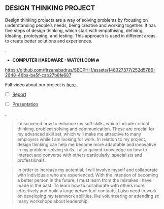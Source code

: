## DESIGN THINKING PROJECT
Design thinking projects are a way of solving problems by focusing on understanding people’s needs, being creative and working together. It has five steps of design thinking, which start with empathising, defining, ideating, prototyping, and testing. This approach is used in different areas to create better solutions and experiences.

.


- **COMPUTER HARDWARE : WATCH.COM 🔥**

https://github.com/firzanabadrus/SECPH-1/assets/148327377/252d5786-2648-46ba-be5f-cab27b8fe687


Full video about our project is [here](https://youtu.be/14FR-S98dzE?si=VDcp-4SRphfMaOYg) .

  - [ ] [Report](https://github.com/firzanabadrus/SECPH-1/blob/main/SECP1513-Technology%26Information%20System/Report%20Design-Thinking%20Computer%20Hardware.pdf)
  
  - [ ] [Presentation](https://github.com/firzanabadrus/SECPH-1/blob/main/SECP1513-Technology%26Information%20System/Presentation%20Design-Thinking.pdf)


.


>  I discovered how to enhance my soft skills, which include critical thinking, problem solving and communication. These are crucial for my advanced skill set, which will make me attractive to many employers while I am looking for work. In relation to my project, design thinking can help me become more adaptable and innovative in my problem-solving skills. I also gained knowledge on how to interact and converse with others particularly, specialists and professionals.

>  In order to increase my potential, I will involve myself and collaborate with individuals who are experienced. With the intention of becoming a better person in the future, I must learn from the mistakes I have made in the past. To learn how to collaborate with others more effectively and build a large network of contacts, I also need to work on developing my teamwork abilities, like volunteering or attending so many workshops about leadership.

